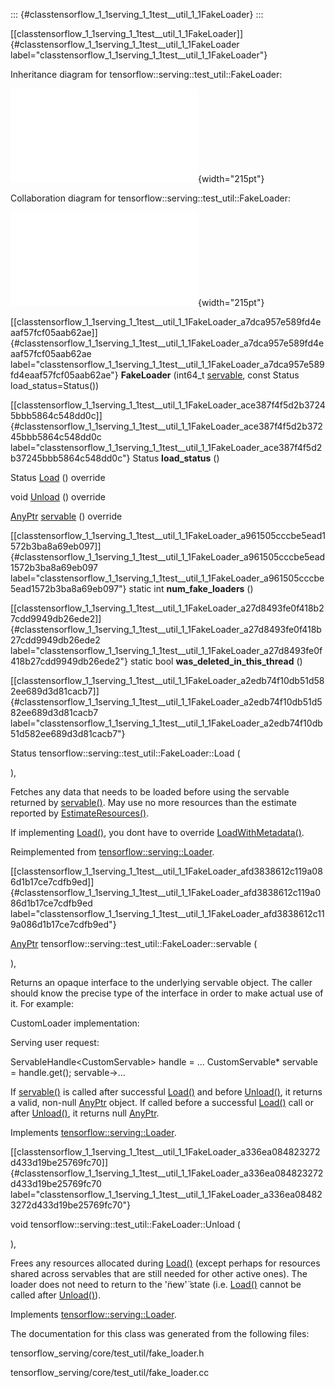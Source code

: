::: {#classtensorflow_1_1serving_1_1test__util_1_1FakeLoader}
:::

[\[classtensorflow\_1\_1serving\_1\_1test\_\_util\_1\_1FakeLoader\]]{#classtensorflow_1_1serving_1_1test__util_1_1FakeLoader
label="classtensorflow_1_1serving_1_1test__util_1_1FakeLoader"}

Inheritance diagram for tensorflow::serving::test\_util::FakeLoader:

![image](classtensorflow_1_1serving_1_1test__util_1_1FakeLoader__inherit__graph.pdf){width="215pt"}

Collaboration diagram for tensorflow::serving::test\_util::FakeLoader:

![image](classtensorflow_1_1serving_1_1test__util_1_1FakeLoader__coll__graph.pdf){width="215pt"}

[\[classtensorflow\_1\_1serving\_1\_1test\_\_util\_1\_1FakeLoader\_a7dca957e589fd4eaaf57fcf05aab62ae\]]{#classtensorflow_1_1serving_1_1test__util_1_1FakeLoader_a7dca957e589fd4eaaf57fcf05aab62ae
label="classtensorflow_1_1serving_1_1test__util_1_1FakeLoader_a7dca957e589fd4eaaf57fcf05aab62ae"}
**FakeLoader** (int64\_t
[servable](#classtensorflow_1_1serving_1_1test__util_1_1FakeLoader_afd3838612c119a086d1b17ce7cdfb9ed),
const Status load\_status=Status())

[\[classtensorflow\_1\_1serving\_1\_1test\_\_util\_1\_1FakeLoader\_ace387f4f5d2b37245bbb5864c548dd0c\]]{#classtensorflow_1_1serving_1_1test__util_1_1FakeLoader_ace387f4f5d2b37245bbb5864c548dd0c
label="classtensorflow_1_1serving_1_1test__util_1_1FakeLoader_ace387f4f5d2b37245bbb5864c548dd0c"}
Status **load\_status** ()

Status
[Load](#classtensorflow_1_1serving_1_1test__util_1_1FakeLoader_a2edb74f10db51d582ee689d3d81cacb7)
() override

void
[Unload](#classtensorflow_1_1serving_1_1test__util_1_1FakeLoader_a336ea084823272d433d19be25769fc70)
() override

[AnyPtr](#classtensorflow_1_1serving_1_1AnyPtr)
[servable](#classtensorflow_1_1serving_1_1test__util_1_1FakeLoader_afd3838612c119a086d1b17ce7cdfb9ed)
() override

[\[classtensorflow\_1\_1serving\_1\_1test\_\_util\_1\_1FakeLoader\_a961505cccbe5ead1572b3ba8a69eb097\]]{#classtensorflow_1_1serving_1_1test__util_1_1FakeLoader_a961505cccbe5ead1572b3ba8a69eb097
label="classtensorflow_1_1serving_1_1test__util_1_1FakeLoader_a961505cccbe5ead1572b3ba8a69eb097"}
static int **num\_fake\_loaders** ()

[\[classtensorflow\_1\_1serving\_1\_1test\_\_util\_1\_1FakeLoader\_a27d8493fe0f418b27cdd9949db26ede2\]]{#classtensorflow_1_1serving_1_1test__util_1_1FakeLoader_a27d8493fe0f418b27cdd9949db26ede2
label="classtensorflow_1_1serving_1_1test__util_1_1FakeLoader_a27d8493fe0f418b27cdd9949db26ede2"}
static bool **was\_deleted\_in\_this\_thread** ()

[\[classtensorflow\_1\_1serving\_1\_1test\_\_util\_1\_1FakeLoader\_a2edb74f10db51d582ee689d3d81cacb7\]]{#classtensorflow_1_1serving_1_1test__util_1_1FakeLoader_a2edb74f10db51d582ee689d3d81cacb7
label="classtensorflow_1_1serving_1_1test__util_1_1FakeLoader_a2edb74f10db51d582ee689d3d81cacb7"}

Status tensorflow::serving::test\_util::FakeLoader::Load (

),

Fetches any data that needs to be loaded before using the servable
returned by
[servable()](#classtensorflow_1_1serving_1_1test__util_1_1FakeLoader_afd3838612c119a086d1b17ce7cdfb9ed).
May use no more resources than the estimate reported by
[EstimateResources()](#classtensorflow_1_1serving_1_1ResourceUnsafeLoader_a1a0c1398af9af54032ba16a79a9ecac4).

If implementing
[Load()](#classtensorflow_1_1serving_1_1test__util_1_1FakeLoader_a2edb74f10db51d582ee689d3d81cacb7),
you dont have to override
[LoadWithMetadata()](#classtensorflow_1_1serving_1_1Loader_a7aebd433e4a782265d847e507f3bc824).

Reimplemented from
[tensorflow::serving::Loader](#classtensorflow_1_1serving_1_1Loader_a7dadc89ccbf488aae0102368261cc692).

[\[classtensorflow\_1\_1serving\_1\_1test\_\_util\_1\_1FakeLoader\_afd3838612c119a086d1b17ce7cdfb9ed\]]{#classtensorflow_1_1serving_1_1test__util_1_1FakeLoader_afd3838612c119a086d1b17ce7cdfb9ed
label="classtensorflow_1_1serving_1_1test__util_1_1FakeLoader_afd3838612c119a086d1b17ce7cdfb9ed"}

[AnyPtr](#classtensorflow_1_1serving_1_1AnyPtr)
tensorflow::serving::test\_util::FakeLoader::servable (

),

Returns an opaque interface to the underlying servable object. The
caller should know the precise type of the interface in order to make
actual use of it. For example:

CustomLoader implementation:

Serving user request:

ServableHandle&lt;CustomServable\> handle = \... CustomServable\*
servable = handle.get(); servable-\>\...

If
[servable()](#classtensorflow_1_1serving_1_1test__util_1_1FakeLoader_afd3838612c119a086d1b17ce7cdfb9ed)
is called after successful
[Load()](#classtensorflow_1_1serving_1_1test__util_1_1FakeLoader_a2edb74f10db51d582ee689d3d81cacb7)
and before
[Unload()](#classtensorflow_1_1serving_1_1test__util_1_1FakeLoader_a336ea084823272d433d19be25769fc70),
it returns a valid, non-null
[AnyPtr](#classtensorflow_1_1serving_1_1AnyPtr) object. If called before
a successful
[Load()](#classtensorflow_1_1serving_1_1test__util_1_1FakeLoader_a2edb74f10db51d582ee689d3d81cacb7)
call or after
[Unload()](#classtensorflow_1_1serving_1_1test__util_1_1FakeLoader_a336ea084823272d433d19be25769fc70),
it returns null [AnyPtr](#classtensorflow_1_1serving_1_1AnyPtr).

Implements
[tensorflow::serving::Loader](#classtensorflow_1_1serving_1_1Loader_a640d67dc6ca9926595d29fdfe63868c1).

[\[classtensorflow\_1\_1serving\_1\_1test\_\_util\_1\_1FakeLoader\_a336ea084823272d433d19be25769fc70\]]{#classtensorflow_1_1serving_1_1test__util_1_1FakeLoader_a336ea084823272d433d19be25769fc70
label="classtensorflow_1_1serving_1_1test__util_1_1FakeLoader_a336ea084823272d433d19be25769fc70"}

void tensorflow::serving::test\_util::FakeLoader::Unload (

),

Frees any resources allocated during
[Load()](#classtensorflow_1_1serving_1_1test__util_1_1FakeLoader_a2edb74f10db51d582ee689d3d81cacb7)
(except perhaps for resources shared across servables that are still
needed for other active ones). The loader does not need to return to the
'̈new'̈ state (i.e.
[Load()](#classtensorflow_1_1serving_1_1test__util_1_1FakeLoader_a2edb74f10db51d582ee689d3d81cacb7)
cannot be called after
[Unload()](#classtensorflow_1_1serving_1_1test__util_1_1FakeLoader_a336ea084823272d433d19be25769fc70)).

Implements
[tensorflow::serving::Loader](#classtensorflow_1_1serving_1_1Loader_addca8f4264380e5e635bbe1197f5347f).

The documentation for this class was generated from the following files:

tensorflow\_serving/core/test\_util/fake\_loader.h

tensorflow\_serving/core/test\_util/fake\_loader.cc
